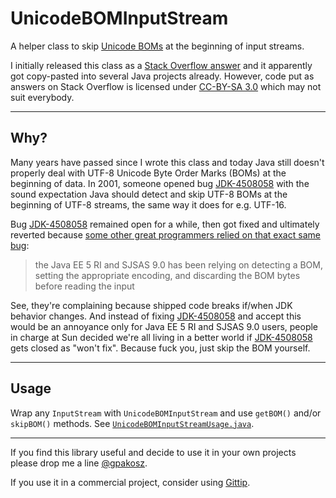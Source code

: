 # UnicodeBOMInputStream

A helper class to skip [Unicode BOMs] at the beginning of input streams.

I initially released this class as a [Stack Overflow answer] and it apparently
got copy-pasted into several Java projects already. However, code put as answers
on Stack Overflow is licensed under [CC-BY-SA 3.0] which may not suit everybody.

[Unicode BOMs]: http://www.unicode.org/faq/utf_bom.html#bom1
[Stack Overflow answer]: http://stackoverflow.com/a/1835529/216063

--------------------------------------------------------------------------------

## Why?

Many years have passed since I wrote this class and today Java still doesn't
properly deal with UTF-8 Unicode Byte Order Marks (BOMs) at the beginning of
data. In 2001, someone opened bug [JDK-4508058] with the sound expectation Java
should detect and skip UTF-8 BOMs at the beginning of UTF-8 streams, the same
way it does for e.g. UTF-16.

Bug [JDK-4508058] remained open for a while, then got fixed and ultimately
reverted because [some other great programmers relied on that exact same bug]:

> the Java EE 5 RI and SJSAS 9.0 has been relying on detecting a BOM, setting
> the appropriate encoding, and discarding the BOM bytes before reading the
> input

See, they're complaining because shipped code breaks if/when JDK behavior
changes. And instead of fixing [JDK-4508058] and accept this would be an
annoyance only for Java EE 5 RI and SJSAS 9.0 users, people in charge at Sun
decided we're all living in a better world if [JDK-4508058] gets
closed as "won't fix". Because fuck you, just skip the BOM yourself.

[JDK-4508058]: http://bugs.java.com/bugdatabase/view_bug.do?bug_id=4508058
[some other great programmers relied on that exact same bug]: http://bugs.java.com/bugdatabase/view_bug.do?bug_id=6378911
[CC-BY-SA 3.0]: http://creativecommons.org/licenses/by-sa/3.0/legalcode

--------------------------------------------------------------------------------

## Usage

Wrap any `InputStream` with `UnicodeBOMInputStream` and use `getBOM()` and/or
`skipBOM()` methods. See [`UnicodeBOMInputStreamUsage.java`].

[`UnicodeBOMInputStreamUsage.java`]: example/net/pempek/unicode/UnicodeBOMInputStreamUsage.java

--------------------------------------------------------------------------------

If you find this library useful and decide to use it in your own projects please
drop me a line [@gpakosz].

If you use it in a commercial project, consider using [Gittip].

[@gpakosz]: https://twitter.com/gpakosz
[Gittip]: https://www.gittip.com/gpakosz/
